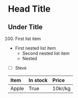 # Head Title
## Under Title

100. First list item
- First nested list item
    - Second nested list item
    - Nested

- [ ] Steve

| Item | In stock | Price |
| :----|:---------|:------|
| Apple| True     |10kr/kg|
